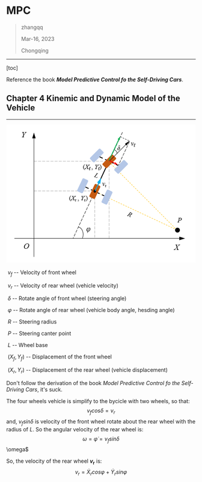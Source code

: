 

# MPC

> zhangqq  
>
> Mar-16, 2023
>
> Chongqing

---



[toc]

Reference the book ***Model Predictive Control fo the Self-Driving Cars***.

## Chapter 4 Kinemic and Dynamic Model of the Vehicle

---


<p align=center>
<img src=./img/MPC_vehicleDynamic.png>
</p>

​			$v_f$   -- Velocity of front wheel

​			$v_r$   -- Velocity of rear wheel (vehicle velocity)

​			$\delta$	 -- Rotate angle of front wheel (steering angle)

​			$\varphi$	-- Rotate angle of rear wheel (vehicle body angle, hesding angle)

​			$R$	-- Steering radius

​			$P$	-- Steering canter point

​			$L$	-- Wheel base

​			$(X_f, Y_f)$   -- Displacement of the front wheel

​			$(X_r, Y_r)$   -- Displacement of the rear wheel (vehicle displacement)



Don't follow the derivation of the book *Model Predictive Control fo the Self-Driving Cars*, it's suck.

The four wheels vehicle is simplify to the bycicle with two wheels, so that:
$$
v_fcos\delta=v_r
$$
and, $v_fsin\delta$ is velocity of the front wheel rotate about the rear wheel with the radius of $L$. So the angular velocity of the rear wheel is:
$$
\omega=\dot\varphi=v_fsin\delta
$$
\omega$

So, the velocity of the rear wheel ***v*<sub>r</sub>** is:
$$
v_r = \dot{X}_rcos\varphi + \dot{Y}_rsin\varphi
$$

